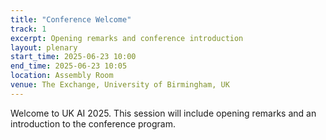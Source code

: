 ```yaml
---
title: "Conference Welcome"
track: 1
excerpt: Opening remarks and conference introduction
layout: plenary
start_time: 2025-06-23 10:00
end_time: 2025-06-23 10:05
location: Assembly Room
venue: The Exchange, University of Birmingham, UK
---
```


Welcome to UK AI 2025. This session will include opening remarks and an introduction to the conference program.
